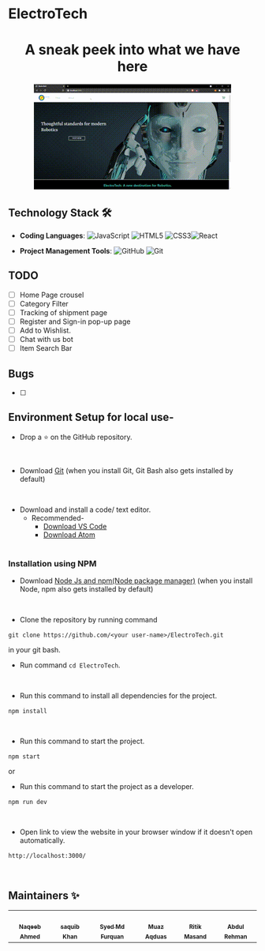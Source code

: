 # ElectroTech
<div align="center">
 <h1>A sneak peek into what we have here</h1>
 
![wordnook](ElectroTech.gif)


</div>

## Technology Stack 🛠️


- **Coding Languages**: <img alt="JavaScript" src="https://img.shields.io/badge/javascript%20-%23323330.svg?&style=for-the-badge&logo=javascript&logoColor=%23F7DF1E"/> <img alt="HTML5" src="https://img.shields.io/badge/html5%20-%23E34F26.svg?&style=for-the-badge&logo=html5&logoColor=white"/> <img alt="CSS3" src="https://img.shields.io/badge/css3%20-%231572B6.svg?&style=for-the-badge&logo=css3&logoColor=white"/><img alt="React" src="https://img.shields.io/badge/react%20-%231572B6.svg?&style=for-the-badge&logo=react&logoColor=white"/>

- **Project Management Tools**: <img alt="GitHub" src="https://img.shields.io/badge/github%20-%23121011.svg?&style=for-the-badge&logo=github&logoColor=white"/> <img alt="Git" src="https://img.shields.io/badge/git%20-%23F05033.svg?&style=for-the-badge&logo=git&logoColor=white"/>

## TODO

- [ ] Home Page crousel 
- [ ] Category Filter
- [ ] Tracking of shipment page
- [ ] Register and Sign-in pop-up page 
- [ ] Add to Wishlist.
- [ ] Chat with us bot
- [ ] Item Search Bar

## Bugs
- [ ]

## Environment Setup for local use-

* Drop a :star: on the GitHub repository.
<br/>

* Download [Git](https://git-scm.com/downloads) (when you install Git, Git Bash also gets installed by default)
<br/>

* Download and install a code/ text editor.
    - Recommended-
        - [Download VS Code](https://code.visualstudio.com/download)
        - [Download Atom](https://atom.io/)
<br/> <br/>

### Installation using NPM 

* Download [Node Js and npm(Node package manager)](https://nodejs.org/en/) (when you install Node, npm also gets installed by default)
<br/>


* Clone the repository by running command
```
git clone https://github.com/<your user-name>/ElectroTech.git
```
in your git bash.
<br/>

* Run command `cd ElectroTech`.
<br/>

* Run this command to install all dependencies for the project.
```
npm install
```

<br/>

* Run this command to start the project.
```
npm start
```

or

* Run this command to start the project as a developer.
```
npm run dev
```
<br/>

* Open link to view the website in your browser window if it doesn't open automatically.
```
http://localhost:3000/
```
<br/>

## Maintainers ✨
<table>
  <tr>
    <td align="center"><a href="https://github.com/naqeeb2710"><img src="https://avatars.githubusercontent.com/u/36132542?s=400&u=f85fc63c2558ba38d0f04e67446b4820f44821a7&v=4" width="100px;" alt=""/><br /><sub><b>Naqeeb Ahmed<br/>
    <td align="center"><a href="https://github.com/saquibk765"><img src="https://avatars.githubusercontent.com/u/83610280?v=4" width="100px;" alt=""/><br /><sub><b>saquib Khan<br/>
    <td align="center"><a href="https://github.com/Furquan712"><img src="https://avatars.githubusercontent.com/u/78477491?v=4" width="100px;" alt=""/><br /><sub><b>Syed Md Furquan<br/>
    <td align="center"><a href="https://github.com/muazaqdas"><img src="https://avatars.githubusercontent.com/u/84477094?v=4" width="100px;" alt=""/><br /><sub><b>Muaz Aqduas<br/>
    <td align="center"><a href="https://github.com/ritikmasand"><img src="https://avatars.githubusercontent.com/u/77391068?v=4" width="100px;" alt=""/><br /><sub><b>Ritik Masand<br/>
     <td align="center"><a href="https://github.com/abdul0808"><img src="https://avatars.githubusercontent.com/u/77425399?v=4" width="100px;" alt=""/><br /><sub><b>Abdul Rehman<br/>
    
  </tr>
</table>

